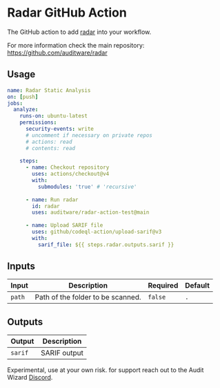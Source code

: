 # Radar GitHub Action
The GitHub action to add [radar](https://github.com/auditware/radar) into your workflow.

For more information check the main repository: https://github.com/auditware/radar

## Usage
```yaml
name: Radar Static Analysis
on: [push]
jobs:
  analyze:
    runs-on: ubuntu-latest
    permissions:
      security-events: write
      # uncomment if necessary on private repos
      # actions: read
      # contents: read
      
    steps:
      - name: Checkout repository
        uses: actions/checkout@v4
        with:
          submodules: 'true' # 'recursive'
      
      - name: Run radar
        id: radar
        uses: auditware/radar-action-test@main
  
      - name: Upload SARIF file
        uses: github/codeql-action/upload-sarif@v3
        with:
          sarif_file: ${{ steps.radar.outputs.sarif }}
```

## Inputs

| Input                 | Description                                 | Required | Default | 
|-----------------------|---------------------------------------------|----------|---------|
| `path`                | Path of the folder to be scanned.           | `false`  | `.`     |



## Outputs

| Output           | Description                                                           |
|------------------|-----------------------------------------------------------------------|
| `sarif`          | SARIF output                                                          |


Experimental, use at your own risk. for support reach out to the Audit Wizard [Discord](https://discord.gg/8PTTMd96p4).